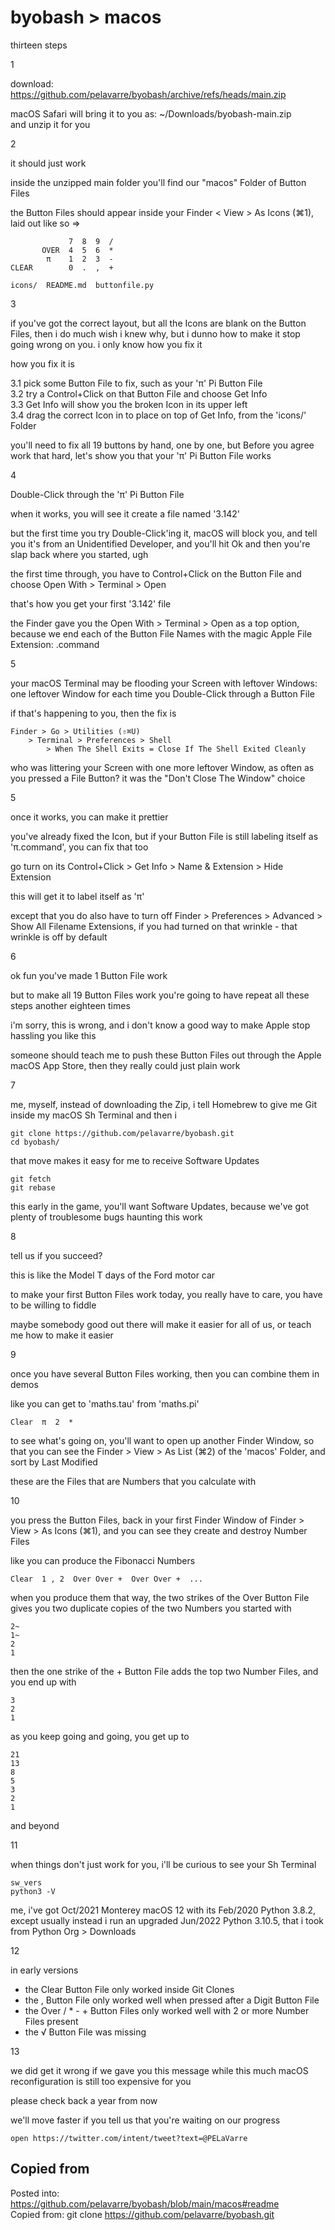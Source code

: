 # byobash > macos

thirteen steps

1

download:  https://github.com/pelavarre/byobash/archive/refs/heads/main.zip

macOS Safari will bring it to you as:  ~/Downloads/byobash-main.zip
<br>
and unzip it for you

2

it should just work

inside the unzipped main folder you'll find our "macos" Folder of Button Files

the Button Files should appear inside your Finder < View > As Icons (⌘1),
laid out like so =>

                 7  8  9  /
           OVER  4  5  6  *
            π    1  2  3  -
    CLEAR        0  .  ,  +

    icons/  README.md  buttonfile.py

3

if you've got the correct layout, but
all the Icons are blank on the Button Files, then i do much wish i knew why,
but i dunno how to make it stop going wrong on you.
i only know how you fix it

how you fix it is

3.1 pick some Button File to fix, such as your 'π' Pi Button File
<br>
3.2 try a Control+Click on that Button File and choose Get Info
<br>
3.3 Get Info will show you the broken Icon in its upper left
<br>
3.4 drag the correct Icon in to place on top of Get Info, from the 'icons/' Folder

you'll need to fix all 19 buttons by hand, one by one,
but Before you agree work that hard, let's show you that your 'π' Pi Button File works

4

Double-Click through the 'π' Pi Button File

when it works, you will see it create a file named '3.142'

but the first time you try Double-Click'ing it,
macOS will block you,
and tell you it's from an Unidentified Developer,
and you'll hit Ok and then you're slap back where you started, ugh

the first time through,
you have to Control+Click on the Button File and choose Open With > Terminal > Open

that's how you get your first '3.142' file

the Finder gave you the Open With > Terminal > Open as a top option,
because we end each of the Button File Names
with the magic Apple File Extension:  .command

5

your macOS Terminal may be flooding your Screen with leftover Windows:
one leftover Window for each time you Double-Click through a Button File

if that's happening to you, then the fix is

    Finder > Go > Utilities (⇧⌘U)
        > Terminal > Preferences > Shell
            > When The Shell Exits = Close If The Shell Exited Cleanly

who was littering your Screen with one more leftover Window,
as often as you pressed a File Button?
it was the "Don't Close The Window" choice

5

once it works, you can make it prettier

you've already fixed the Icon,
but if your Button File is still labeling itself as 'π.command', you can fix that too

go turn on its Control+Click > Get Info > Name & Extension > Hide Extension

this will get it to label itself as 'π'

except that you do also have to turn off
Finder > Preferences > Advanced > Show All Filename Extensions,
if you had turned on that wrinkle - that wrinkle is off by default

6

ok fun you've made 1 Button File work

but to make all 19 Button Files work
you're going to have repeat all these steps another eighteen times

i'm sorry, this is wrong, and
i don't know a good way to make Apple stop hassling you like this

someone should teach me to push these Button Files
out through the Apple macOS App Store, then they really could just plain work

7

me, myself, instead of downloading the Zip,
i tell Homebrew to give me Git inside my macOS Sh Terminal
and then i

    git clone https://github.com/pelavarre/byobash.git
    cd byobash/

that move makes it easy for me to receive Software Updates

    git fetch
    git rebase

this early in the game, you'll want Software Updates,
because we've got plenty of troublesome bugs haunting this work

8

tell us if you succeed?

this is like the Model T days of the Ford motor car

to make your first Button Files work today,
you really have to care, you have to be willing to fiddle

maybe somebody good out there will make it easier for all of us,
or teach me how to make it easier

9

once you have several Button Files working, then you can combine them in demos

like you can get to 'maths.tau' from 'maths.pi'

    Clear  π  2  *

to see what's going on, you'll want to open up another Finder Window,
so that you can see the Finder > View > As List (⌘2) of the 'macos' Folder,
and sort by Last Modified

these are the Files that are Numbers that you calculate with

10

you press the Button Files,
back in your first Finder Window of Finder > View > As Icons (⌘1),
and you can see they create and destroy Number Files

like you can produce the Fibonacci Numbers

    Clear  1 , 2  Over Over +  Over Over +  ...

when you produce them that way,
the two strikes of the Over Button File gives you
two duplicate copies of the two Numbers you started with

    2~
    1~
    2
    1

then the one strike of the + Button File adds the top two Number Files,
and you end up with

    3
    2
    1

as you keep going and going, you get up to

    21
    13
    8
    5
    3
    2
    1

and beyond

11

when things don't just work for you, i'll be curious to see your Sh Terminal

    sw_vers
    python3 -V

me, i've got Oct/2021 Monterey macOS 12 with its Feb/2020 Python 3.8.2,
except usually instead i run an upgraded Jun/2022 Python 3.10.5,
that i took from Python Org > Downloads

12

in early versions
+ the Clear Button File only worked inside Git Clones
+ the , Button File only worked well when pressed after a Digit Button File
+ the Over / * - + Button Files only worked well with 2 or more Number Files present
+ the √ Button File was missing

13

we did get it wrong if we gave you this message
while this much macOS reconfiguration is still too expensive for you

please check back a year from now

we'll move faster if you tell us that you're waiting on our progress

    open https://twitter.com/intent/tweet?text=@PELaVarre


## Copied from

Posted into:  https://github.com/pelavarre/byobash/blob/main/macos#readme
<br>
Copied from:  git clone https://github.com/pelavarre/byobash.git
